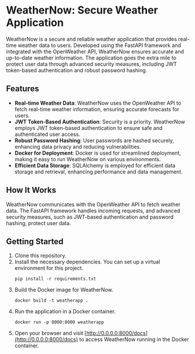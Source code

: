# WeatherNow: Secure Weather Application

WeatherNow is a secure and reliable weather application that provides real-time weather data to users. Developed using the FastAPI framework and integrated with the OpenWeather API, WeatherNow ensures accurate and up-to-date weather information. The application goes the extra mile to protect user data through advanced security measures, including JWT token-based authentication and robust password hashing.

## Features

- **Real-time Weather Data**: WeatherNow uses the OpenWeather API to fetch real-time weather information, ensuring accurate forecasts for users.
- **JWT Token-Based Authentication**: Security is a priority. WeatherNow employs JWT token-based authentication to ensure safe and authenticated user access.
- **Robust Password Hashing**: User passwords are hashed securely, enhancing data privacy and reducing vulnerabilities.
- **Docker for Deployment**: Docker is used for streamlined deployment, making it easy to run WeatherNow on various environments.
- **Efficient Data Storage**: SQLAlchemy is employed for efficient data storage and retrieval, enhancing performance and data management.

## How It Works

WeatherNow communicates with the OpenWeather API to fetch weather data. The FastAPI framework handles incoming requests, and advanced security measures, such as JWT-based authentication and password hashing, protect user data.

## Getting Started

1. Clone this repository.
2. Install the necessary dependencies. You can set up a virtual environment for this project.
   ```shell
   pip install -r requirements.txt
   ```
3. Build the Docker image for WeatherNow.
   ```shell
   docker build -t weatherapp .
   ```
4. Run the application in a Docker container.
   ```shell
   docker run -p 8000:8000 weatherapp
   ```
5. Open your browser and visit [http://0.0.0.0:8000/docs](http://0.0.0.0:8000/docs) to access WeatherNow running in the Docker container.